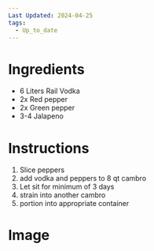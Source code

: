 ```yaml
---
Last Updated: 2024-04-25
tags:
  - Up_to_date
---
```



# Ingredients
- 6 Liters Rail Vodka
- 2x Red pepper
- 2x Green pepper
- 3-4 Jalapeno



# Instructions
1. Slice peppers
2. add vodka and peppers to 8 qt cambro
3. Let sit for minimum of 3 days
4. strain into another cambro
5. portion into appropriate container

# Image